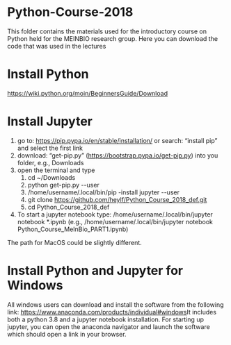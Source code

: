 # Python-Course-2018
This folder contains the materials used for the introductory course on Python held for the MEINBIO research group.
Here you can download the code that was used in the lectures 

# Install Python
https://wiki.python.org/moin/BeginnersGuide/Download

# Install Jupyter
1) go to: https://pip.pypa.io/en/stable/installation/
    or search: “install pip” and select the first link
2) download: “get-pip.py” (https://bootstrap.pypa.io/get-pip.py) into you folder, e.g., Downloads
3) open the terminal and type
    1) cd ~/Downloads
    2) python get-pip.py --user
    3) /home/username/.local/bin/pip -install jupyter --user
    4) git clone https://github.com/heylf/Python_Course_2018_def.git
    5) cd Python_Course_2018_def
4) To start a jupyter notebook type: /home/username/.local/bin/jupyter notebook *.ipynb
(e.g., /home/username/.local/bin/jupyter notebook Python_Course_MeInBio_PART1.ipynb)

The path for MacOS could be slightly different.

# Install Python and Jupyter for Windows
All windows users can download and install the software from the following link: https://www.anaconda.com/products/individual#windows​
It includes both a python 3.8 and a jupyter notebook installation. For starting up jupyter, you can open the anaconda navigator and launch the software which should open a link in your browser.

